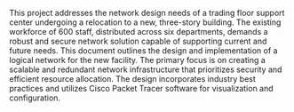 This project addresses the network design needs of a trading floor support center undergoing a relocation to a new, three-story building. The existing workforce of 600 staff, distributed across six departments, demands a robust and secure network solution capable of supporting current and future needs.
This document outlines the design and implementation of a logical network for the new facility. The primary focus is on creating a scalable and redundant network infrastructure that prioritizes security and efficient resource allocation. The design incorporates industry best practices and utilizes Cisco Packet Tracer software for visualization and configuration.
